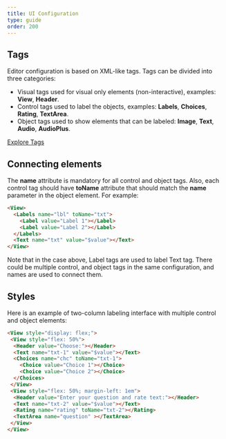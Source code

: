 ```yaml
---
title: UI Configuration
type: guide
order: 200
---
```


## Tags

Editor configuration is based on XML-like tags. Tags can be divided into three categories:

- Visual tags used for visual only elements
(non-interactive), examples: **View**, **Header**. 
- Control tags used to label the objects, examples: **Labels**, **Choices**, **Rating**, **TextArea**. 
- Object tags used to show elements that can be labeled: **Image**, **Text**, **Audio**, **AudioPlus**.

<a class="button" href="/tags/">Explore Tags</a>

## Connecting elements

The **name** attribute is mandatory for all control and object tags. Also, each control tag should have **toName** attribute that should match the **name** parameter in the object element. For example:

```html
<View>
  <Labels name="lbl" toName="txt">
    <Label value="Label 1"></Label>
    <Label value="Label 2"></Label>
  </Labels>
  <Text name="txt" value="$value"></Text>
</View>
```

Note that in the case above, Label tags are used to label Text tag. There could be multiple control, and object tags in the same configuration, and names are used to connect them.

## Styles

Here is an example of two-column labeling interface with multiple control and object elements:

```html
<View style="display: flex;">
 <View style="flex: 50%">
  <Header value="Choose:"></Header>
  <Text name="txt-1" value="$value"></Text>
  <Choices name="chc" toName="txt-1">
    <Choice value="Choice 1"></Choice>
    <Choice value="Choice 2"></Choice>
  </Choices>
 </View> 
 <View style="flex: 50%; margin-left: 1em">
  <Header value="Enter your question and rate text:"></Header>
  <Text name="txt-2" value="$value"></Text>
  <Rating name="rating" toName="txt-2"></Rating>
  <TextArea name="question" ></TextArea>
 </View>
</View>
```
